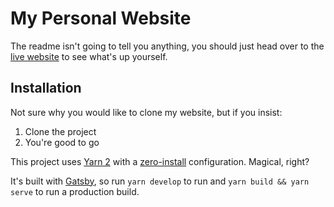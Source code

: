 # My Personal Website

The readme isn't going to tell you anything, you should just head over to the [live website](https://walwal.me) to see what's up yourself.

## Installation

Not sure why you would like to clone my website, but if you insist:

1. Clone the project
2. You're good to go

This project uses [Yarn 2](https://dev.to/arcanis/introducing-yarn-2-4eh1) with a [zero-install](https://next.yarnpkg.com/features/zero-installs) configuration. Magical, right?

It's built with [Gatsby](https://www.gatsbyjs.org/), so run `yarn develop` to run and `yarn build && yarn serve` to run a production build.
